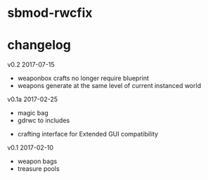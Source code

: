 # sbmod-rwcfix
# changelog

v0.2 2017-07-15
+ weaponbox crafts no longer require blueprint
+ weapons generate at the same level of current instanced world

v0.1a 2017-02-25
+ magic bag
+ gdrwc to includes
* crafting interface for Extended GUI compatibility

v0.1 2017-02-10
+ weapon bags
+ treasure pools
